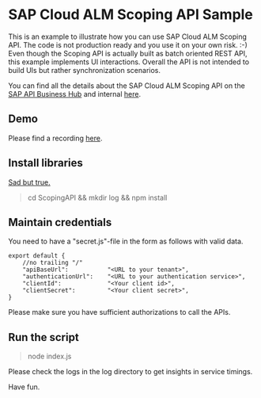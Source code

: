 # SAP Cloud ALM Scoping API Sample

This is an example to illustrate how you can use SAP Cloud ALM Scoping API. The code is not production ready and you use it on your own risk. :-)
Even though the Scoping API is actually built as batch oriented REST API, this example implements UI interactions. Overall the API is not intended to build UIs but rather synchronization scenarios.

You can find all the details about the SAP Cloud ALM Scoping API on the [SAP API Business Hub](https://api.sap.com/package/SAPCloudALM/rest) and internal [here](https://int.api.hana.ondemand.com/api/CALM_PM/resource?context=staging).

## Demo

Please find a recording [here](recording/2022-09-14_11-49-53.mp4).
## Install libraries

[Sad but true.](https://www.monkeyuser.com/2017/npm-delivery/)

> cd ScopingAPI && mkdir log && npm install

## Maintain credentials

You need to have a "secret.js"-file in the form as follows with valid data.

```
export default {
    //no trailing "/"
    "apiBaseUrl":           "<URL to your tenant>", 
    "authenticationUrl":    "<URL to your authentication service>",
    "clientId":             "<Your client id>",
    "clientSecret":         "<Your client secret>",
}
```
Please make sure you have sufficient authorizations to call the APIs. 

## Run the script

> node index.js

Please check the logs in the log directory to get insights in service timings.

Have fun.